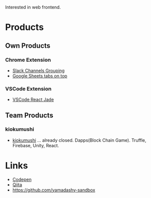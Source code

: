Interested in web frontend.

# Products
## Own Products
### Chrome Extension
- [Slack Channels Grouping](https://github.com/yamadashy/slack-channels-grouping)
- [Google Sheets tabs on top](https://github.com/yamadashy/google-sheets-tabs-on-top)

### VSCode Extension
- [VSCode React Jade](https://github.com/yamadashy/vscode-react-jade)

## Team Products
### kiokumushi
- [kiokumushi](https://twitter.com/kiokumushi) ... already closed. Dapps(Block Chain Game). Truffle, Firebase, Unity, React.

# Links
- [Codepen](https://codepen.io/yamadashy)
- [Qiita](https://qiita.com/yamadashy)
- https://github.com/yamadashy-sandbox
